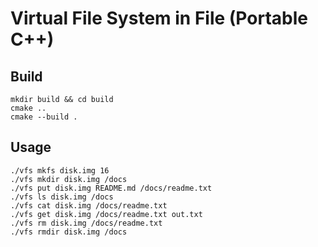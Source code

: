 
# Virtual File System in File (Portable C++)

## Build
```
mkdir build && cd build
cmake ..
cmake --build .
```

## Usage
```
./vfs mkfs disk.img 16
./vfs mkdir disk.img /docs
./vfs put disk.img README.md /docs/readme.txt
./vfs ls disk.img /docs
./vfs cat disk.img /docs/readme.txt
./vfs get disk.img /docs/readme.txt out.txt
./vfs rm disk.img /docs/readme.txt
./vfs rmdir disk.img /docs
```

